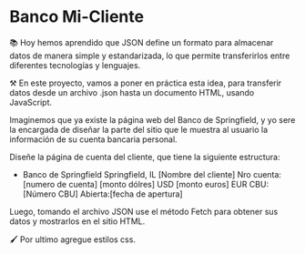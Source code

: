 <h1>Banco Mi-Cliente</h1>

📚 Hoy hemos aprendido que JSON define un formato para almacenar datos de manera simple y estandarizada, lo que permite transferirlos entre diferentes tecnologías y lenguajes.

⚒️ En este proyecto, vamos a poner en práctica esta idea, para transferir datos desde un archivo .json hasta un documento HTML, usando JavaScript.

Imaginemos que ya existe la página web del Banco de Springfield, y yo sere la encargada de diseñar la parte del sitio que le muestra al usuario la información de su cuenta bancaria personal.

Diseñe la página de cuenta del cliente, que tiene la siguiente estructura:
<div>
  <ul>
    <li>
Banco de Springfield
Springfield, IL
[Nombre del cliente]
Nro cuenta: [numero de cuenta]
[monto dólres] USD
[monto euros] EUR
CBU: [Número CBU]
Abierta:[fecha de apertura]
  </li>
  <ul/>
</div>



Luego, tomando el archivo JSON use el método Fetch para obtener sus datos y mostrarlos en el sitio HTML.

🖌 Por ultimo agregue estilos css.

